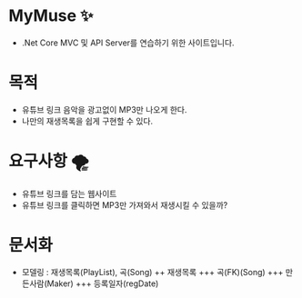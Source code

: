 # MyMuse :sparkles:
  + .Net Core MVC 및 API Server를 연습하기 위한 사이트입니다.

# 목적
  + 유튜브 링크 음악을 광고없이 MP3만 나오게 한다.
  + 나만의 재생목록을 쉽게 구현할 수 있다.

# 요구사항 :tornado:
  + 유튜브 링크를 담는 웹사이트
  + 유튜브 링크를 클릭하면 MP3만 가져와서 재생시킬 수 있을까?

# 문서화
  + 모델링 : 재생목록(PlayList), 곡(Song)
    ++ 재생목록 
      +++ 곡(FK)(Song)
      +++ 만든사람(Maker)
      +++ 등록일자(regDate)
